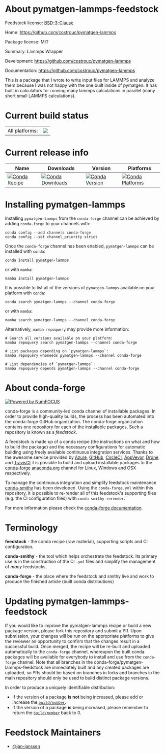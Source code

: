 About pymatgen-lammps-feedstock
===============================

Feedstock license: [BSD-3-Clause](https://github.com/conda-forge/pymatgen-lammps-feedstock/blob/main/LICENSE.txt)

Home: https://github.com/costrouc/pymatgen-lammps

Package license: MIT

Summary: Lammps Wrapper

Development: https://github.com/costrouc/pymatgen-lammps

Documentation: https://github.com/costrouc/pymatgen-lammps

This is a package that I wrote to write input files for LAMMPS
and analyze them because I was not happy with the one built
inside of pymatgen. It has built in calculators for running
many lammps calculations in parallel (many short small LAMMPS
calculations).


Current build status
====================


<table><tr><td>All platforms:</td>
    <td>
      <a href="https://dev.azure.com/conda-forge/feedstock-builds/_build/latest?definitionId=13626&branchName=main">
        <img src="https://dev.azure.com/conda-forge/feedstock-builds/_apis/build/status/pymatgen-lammps-feedstock?branchName=main">
      </a>
    </td>
  </tr>
</table>

Current release info
====================

| Name | Downloads | Version | Platforms |
| --- | --- | --- | --- |
| [![Conda Recipe](https://img.shields.io/badge/recipe-pymatgen--lammps-green.svg)](https://anaconda.org/conda-forge/pymatgen-lammps) | [![Conda Downloads](https://img.shields.io/conda/dn/conda-forge/pymatgen-lammps.svg)](https://anaconda.org/conda-forge/pymatgen-lammps) | [![Conda Version](https://img.shields.io/conda/vn/conda-forge/pymatgen-lammps.svg)](https://anaconda.org/conda-forge/pymatgen-lammps) | [![Conda Platforms](https://img.shields.io/conda/pn/conda-forge/pymatgen-lammps.svg)](https://anaconda.org/conda-forge/pymatgen-lammps) |

Installing pymatgen-lammps
==========================

Installing `pymatgen-lammps` from the `conda-forge` channel can be achieved by adding `conda-forge` to your channels with:

```
conda config --add channels conda-forge
conda config --set channel_priority strict
```

Once the `conda-forge` channel has been enabled, `pymatgen-lammps` can be installed with `conda`:

```
conda install pymatgen-lammps
```

or with `mamba`:

```
mamba install pymatgen-lammps
```

It is possible to list all of the versions of `pymatgen-lammps` available on your platform with `conda`:

```
conda search pymatgen-lammps --channel conda-forge
```

or with `mamba`:

```
mamba search pymatgen-lammps --channel conda-forge
```

Alternatively, `mamba repoquery` may provide more information:

```
# Search all versions available on your platform:
mamba repoquery search pymatgen-lammps --channel conda-forge

# List packages depending on `pymatgen-lammps`:
mamba repoquery whoneeds pymatgen-lammps --channel conda-forge

# List dependencies of `pymatgen-lammps`:
mamba repoquery depends pymatgen-lammps --channel conda-forge
```


About conda-forge
=================

[![Powered by
NumFOCUS](https://img.shields.io/badge/powered%20by-NumFOCUS-orange.svg?style=flat&colorA=E1523D&colorB=007D8A)](https://numfocus.org)

conda-forge is a community-led conda channel of installable packages.
In order to provide high-quality builds, the process has been automated into the
conda-forge GitHub organization. The conda-forge organization contains one repository
for each of the installable packages. Such a repository is known as a *feedstock*.

A feedstock is made up of a conda recipe (the instructions on what and how to build
the package) and the necessary configurations for automatic building using freely
available continuous integration services. Thanks to the awesome service provided by
[Azure](https://azure.microsoft.com/en-us/services/devops/), [GitHub](https://github.com/),
[CircleCI](https://circleci.com/), [AppVeyor](https://www.appveyor.com/),
[Drone](https://cloud.drone.io/welcome), and [TravisCI](https://travis-ci.com/)
it is possible to build and upload installable packages to the
[conda-forge](https://anaconda.org/conda-forge) [anaconda.org](https://anaconda.org/)
channel for Linux, Windows and OSX respectively.

To manage the continuous integration and simplify feedstock maintenance
[conda-smithy](https://github.com/conda-forge/conda-smithy) has been developed.
Using the ``conda-forge.yml`` within this repository, it is possible to re-render all of
this feedstock's supporting files (e.g. the CI configuration files) with ``conda smithy rerender``.

For more information please check the [conda-forge documentation](https://conda-forge.org/docs/).

Terminology
===========

**feedstock** - the conda recipe (raw material), supporting scripts and CI configuration.

**conda-smithy** - the tool which helps orchestrate the feedstock.
                   Its primary use is in the construction of the CI ``.yml`` files
                   and simplify the management of *many* feedstocks.

**conda-forge** - the place where the feedstock and smithy live and work to
                  produce the finished article (built conda distributions)


Updating pymatgen-lammps-feedstock
==================================

If you would like to improve the pymatgen-lammps recipe or build a new
package version, please fork this repository and submit a PR. Upon submission,
your changes will be run on the appropriate platforms to give the reviewer an
opportunity to confirm that the changes result in a successful build. Once
merged, the recipe will be re-built and uploaded automatically to the
`conda-forge` channel, whereupon the built conda packages will be available for
everybody to install and use from the `conda-forge` channel.
Note that all branches in the conda-forge/pymatgen-lammps-feedstock are
immediately built and any created packages are uploaded, so PRs should be based
on branches in forks and branches in the main repository should only be used to
build distinct package versions.

In order to produce a uniquely identifiable distribution:
 * If the version of a package **is not** being increased, please add or increase
   the [``build/number``](https://docs.conda.io/projects/conda-build/en/latest/resources/define-metadata.html#build-number-and-string).
 * If the version of a package **is** being increased, please remember to return
   the [``build/number``](https://docs.conda.io/projects/conda-build/en/latest/resources/define-metadata.html#build-number-and-string)
   back to 0.

Feedstock Maintainers
=====================

* [@jan-janssen](https://github.com/jan-janssen/)

